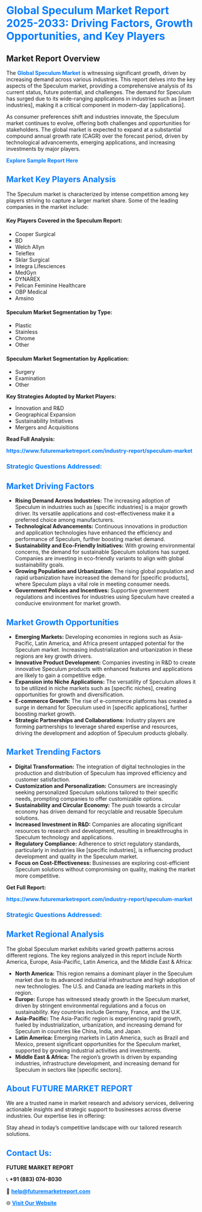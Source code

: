 <h1 style="color: #007BFF;">Global Speculum Market Report 2025-2033: Driving Factors, Growth Opportunities, and Key Players</h1>

<section id="overview">
<h2>Market Report Overview</h2>
<p>The <a href="https://www.futuremarketreport.com/industry-report/speculum-market" style="color: #007BFF; text-decoration: none;"><strong>Global Speculum Market</strong></a> is witnessing significant growth, driven by increasing demand across various industries. This report delves into the key aspects of the Speculum market, providing a comprehensive analysis of its current status, future potential, and challenges. The demand for Speculum has surged due to its wide-ranging applications in industries such as [insert industries], making it a critical component in modern-day [applications].</p>
<p>As consumer preferences shift and industries innovate, the Speculum market continues to evolve, offering both challenges and opportunities for stakeholders. The global market is expected to expand at a substantial compound annual growth rate (CAGR) over the forecast period, driven by technological advancements, emerging applications, and increasing investments by major players.</p>
</section>

<section id="overview">
<p><a href="https://www.futuremarketreport.com/request-sample/reportId=88943" style="color: #007BFF; text-decoration: none;"><strong>Explore Sample Report Here</strong></a></p>
</section>

<section id="key-players">
<h2 style="color: #007BFF;">Market Key Players Analysis</h2>
<p>The Speculum market is characterized by intense competition among key players striving to capture a larger market share. Some of the leading companies in the market include:</p>
<h4>Key Players Covered in the Speculum Report:</h4>
<ul><li>Cooper Surgical</li><li>BD</li><li>Welch Allyn</li><li>Teleflex</li><li>Sklar Surgical</li><li>Integra Lifesciences</li><li>MedGyn</li><li>DYNAREX</li><li>Pelican Feminine Healthcare</li><li>OBP Medical</li><li>Amsino</li></ul>
<h4>Speculum Market Segmentation by Type:</h4>
<ul><li>Plastic</li><li>Stainless</li><li>Chrome</li><li>Other</li></ul>

<h4>Speculum Market Segmentation by Application:</h4>
<ul><li>Surgery</li><li>Examination</li><li>Other</li></ul>
<p><strong>Key Strategies Adopted by Market Players:</strong></p>
<ul>
<li>Innovation and R&D</li>
<li>Geographical Expansion</li>
<li>Sustainability Initiatives</li>
<li>Mergers and Acquisitions</li>
</ul>
</section>

<section>
<p><strong>Read Full Analysis: </strong></p><a href="https://www.futuremarketreport.com/industry-report/speculum-market" style="color: #007BFF; text-decoration: none;"><strong>https://www.futuremarketreport.com/industry-report/speculum-market</strong></a>
<h3 style="color: #007BFF;">Strategic Questions Addressed:</h3>
</section>

<section id="driving-factors">
<h2 style="color: #007BFF;">Market Driving Factors</h2>
<ul>
<li><strong>Rising Demand Across Industries:</strong> The increasing adoption of Speculum in industries such as [specific industries] is a major growth driver. Its versatile applications and cost-effectiveness make it a preferred choice among manufacturers.</li>
<li><strong>Technological Advancements:</strong> Continuous innovations in production and application technologies have enhanced the efficiency and performance of Speculum, further boosting market demand.</li>
<li><strong>Sustainability and Eco-Friendly Initiatives:</strong> With growing environmental concerns, the demand for sustainable Speculum solutions has surged. Companies are investing in eco-friendly variants to align with global sustainability goals.</li>
<li><strong>Growing Population and Urbanization:</strong> The rising global population and rapid urbanization have increased the demand for [specific products], where Speculum plays a vital role in meeting consumer needs.</li>
<li><strong>Government Policies and Incentives:</strong> Supportive government regulations and incentives for industries using Speculum have created a conducive environment for market growth.</li>
</ul>
</section>

<section id="growth-opportunities">
<h2 style="color: #007BFF;">Market Growth Opportunities</h2>
<ul>
<li><strong>Emerging Markets:</strong> Developing economies in regions such as Asia-Pacific, Latin America, and Africa present untapped potential for the Speculum market. Increasing industrialization and urbanization in these regions are key growth drivers.</li>
<li><strong>Innovative Product Development:</strong> Companies investing in R&D to create innovative Speculum products with enhanced features and applications are likely to gain a competitive edge.</li>
<li><strong>Expansion into Niche Applications:</strong> The versatility of Speculum allows it to be utilized in niche markets such as [specific niches], creating opportunities for growth and diversification.</li>
<li><strong>E-commerce Growth:</strong> The rise of e-commerce platforms has created a surge in demand for Speculum used in [specific applications], further boosting market growth.</li>
<li><strong>Strategic Partnerships and Collaborations:</strong> Industry players are forming partnerships to leverage shared expertise and resources, driving the development and adoption of Speculum products globally.</li>
</ul>
</section>

<section id="trending-factors">
<h2 style="color: #007BFF;">Market Trending Factors</h2>
<ul>
<li><strong>Digital Transformation:</strong> The integration of digital technologies in the production and distribution of Speculum has improved efficiency and customer satisfaction.</li>
<li><strong>Customization and Personalization:</strong> Consumers are increasingly seeking personalized Speculum solutions tailored to their specific needs, prompting companies to offer customizable options.</li>
<li><strong>Sustainability and Circular Economy:</strong> The push towards a circular economy has driven demand for recyclable and reusable Speculum solutions.</li>
<li><strong>Increased Investment in R&D:</strong> Companies are allocating significant resources to research and development, resulting in breakthroughs in Speculum technology and applications.</li>
<li><strong>Regulatory Compliance:</strong> Adherence to strict regulatory standards, particularly in industries like [specific industries], is influencing product development and quality in the Speculum market.</li>
<li><strong>Focus on Cost-Effectiveness:</strong> Businesses are exploring cost-efficient Speculum solutions without compromising on quality, making the market more competitive.</li>
</ul>
</section>

<section>
<p><strong>Get Full Report: </strong></p><a href="https://www.futuremarketreport.com/industry-report/speculum-market" style="color: #007BFF; text-decoration: none;"><strong>https://www.futuremarketreport.com/industry-report/speculum-market</strong></a>
<h3 style="color: #007BFF;">Strategic Questions Addressed:</h3>
</section>


<section id="regional-analysis">
<h2 style="color: #007BFF;">Market Regional Analysis</h2>
<p>The global Speculum market exhibits varied growth patterns across different regions. The key regions analyzed in this report include North America, Europe, Asia-Pacific, Latin America, and the Middle East & Africa:</p>
<ul>
<li><strong>North America:</strong> This region remains a dominant player in the Speculum market due to its advanced industrial infrastructure and high adoption of new technologies. The U.S. and Canada are leading markets in this region.</li>
<li><strong>Europe:</strong> Europe has witnessed steady growth in the Speculum market, driven by stringent environmental regulations and a focus on sustainability. Key countries include Germany, France, and the U.K.</li>
<li><strong>Asia-Pacific:</strong> The Asia-Pacific region is experiencing rapid growth, fueled by industrialization, urbanization, and increasing demand for Speculum in countries like China, India, and Japan.</li>
<li><strong>Latin America:</strong> Emerging markets in Latin America, such as Brazil and Mexico, present significant opportunities for the Speculum market, supported by growing industrial activities and investments.</li>
<li><strong>Middle East & Africa:</strong> The region’s growth is driven by expanding industries, infrastructure development, and increasing demand for Speculum in sectors like [specific sectors].</li>
</ul>
</section>

<footer>
<h2 style="color: #007BFF;">About FUTURE MARKET REPORT</h2>
<p>We are a trusted name in market research and advisory services, delivering actionable insights and strategic support to businesses across diverse industries. Our expertise lies in offering:</p>

<p>Stay ahead in today’s competitive landscape with our tailored research solutions.</p>

<h2 style="color: #007BFF;">Contact Us:</h2>
<p><strong>FUTURE MARKET REPORT</strong></p>
<p>📞 <strong>+91 (883) 074-8030</strong></p>
<p>📧 <strong><a href="mailto:help@futuremarketreport.com" style="color: #007BFF;">help@futuremarketreport.com</a></strong></p>
<p>🌐 <strong><a href="https://www.futuremarketreport.com/" style="color: #007BFF;">Visit Our Website</a></strong></p>
</footer>